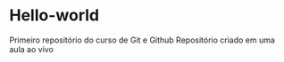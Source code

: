 # Hello-world
 Primeiro repositório do curso de Git e Github
 Repositório criado em uma aula ao vivo
